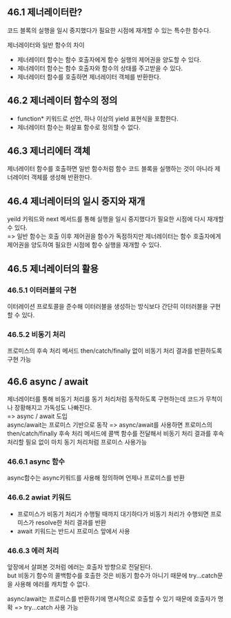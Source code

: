 ## 46.1 제너레이터란?
코드 블록의 실행을 일시 중지했다가 필요한 시점에 재개할 수 있는 특수한 함수다.

제너레이터와 일반 함수의 차이
* 제너레이터 함수는 함수 호출자에게 함수 실행의 제어권을 양도할 수 있다.
* 제너레이터 함수는 함수 호출자와 함수의 상태를 주고받을 수 있다. 
* 제너레이터 함수를 호출하면 제너레이터 객체를 반환한다. 

## 46.2 제너레이터 함수의 정의
* function* 키워드로 선언, 하나 이상의 yield 표현식을 포함한다.
* 제너레이터 함수는 화살표 함수로 정의할 수 없다.

## 46.3 제너리에터 객체
제너레이터 함수를 호출하면 일반 함수처럼 함수 코드 블록을 실행하는 것이 아니라 제너레이터 객체를 생성해 반환한다. 

## 46.4 제너레이터의 일시 중지와 재개
yeild 키워드와 next 메서드를 통해 실행을 일시 중지했다가 필요한 시점에 다시 재개할 수 있다. <br>
=> 일반 함수는 호출 이후 제어권을 함수가 독점하지만 제너레이터는 함수 호출자에게 제어권을 양도하여 필요한 시점에 함수 실행을 재개할 수 있다.<br>

## 46.5 제너레이터의 활용
### 46.5.1 이터러블의 구현
이터레이션 프로토콜을 준수해 이터러블을 생성하는 방식보다 간단히 이터러블을 구현할 수 있다.

### 46.5.2 비동기 처리
프로미스의 후속 처리 메서드 then/catch/finally 없이 비동기 처리 결과를 반환하도록 구현 가능<br>


## 46.6 async / await
제너레이터를 통해 비동기 처리를 동기 처리처럼 동작하도록 구현하는데 코드가 무척이나 장황해지고 가독성도 나빠진다. <br>
=> async / await 도입<br>
async/await는 프로미스 기반으로 동작 => async/await를 사용하면 프로미스의 then/catch/finally 후속 처리 메서드에 콜백 함수를 전달해서 비동기 처리 결과를 후속 처리할 필요 없이 마치 동기 처리처럼 프로미스 사용가능

### 46.6.1 async 함수
async함수는 async키워드를 사용해 정의하며 언제나 프로미스를 반환

### 46.6.2 awiat 키워드
* 프로미스가 비동기 처리가 수행될 때까지 대기하다가 비동기 처리가 수행되면 프로미스가 resolve한 처리 결과를 반환
* await 키워드는 반드시 프로미스 앞에서 사용

### 46.6.3 에러 처리
앞장에서 살펴본 것처럼 에러는 호출자 방향으로 전달된다. <br>
but 비동기 함수의 콜백함수를 호출한 것은 비동기 함수가 아니기 때문에 
try...catch문을 사용해 에러를 캐치할 수 없다.

async/await는 프로미스를 반환하기에 명시적으로 호출할 수 있기 때문에 호출자가 명확 => try...catch 사용 가능
